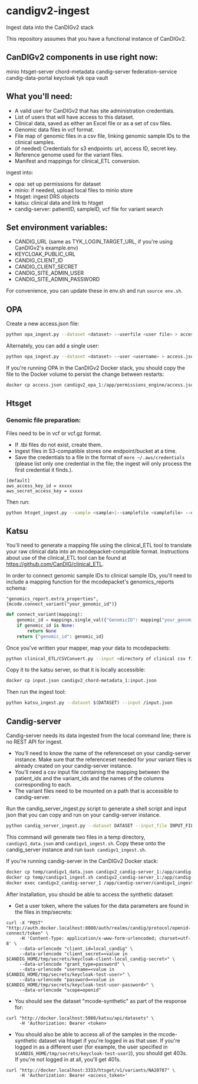 # candigv2-ingest
Ingest data into the CanDIGv2 stack

This repository assumes that you have a functional instance of CanDIGv2.

## CanDIGv2 components in use right now:
minio
htsget-server
chord-metadata
candig-server
federation-service
candig-data-portal
keycloak
tyk
opa
vault

## What you'll need:
* A valid user for CanDIGv2 that has site administration credentials.
* List of users that will have access to this dataset.
* Clinical data, saved as either an Excel file or as a set of csv files.
* Genomic data files in vcf format.
* File map of genomic files in a csv file, linking genomic sample IDs to the clinical samples.
* (if needed) Credentials for s3 endpoints: url, access ID, secret key.
* Reference genome used for the variant files.
* Manifest and mappings for clinical_ETL conversion.


ingest into:
* opa: set up permissions for dataset
* minio: if needed, upload local files to minio store
* htsget: ingest DRS objects
* katsu: clinical data and link to htsget
* candig-server: patientID, sampleID, vcf file for variant search


## Set environment variables:
* CANDIG_URL (same as TYK_LOGIN_TARGET_URL, if you're using CanDIGv2's example.env)
* KEYCLOAK_PUBLIC_URL
* CANDIG_CLIENT_ID
* CANDIG_CLIENT_SECRET
* CANDIG_SITE_ADMIN_USER
* CANDIG_SITE_ADMIN_PASSWORD

For convenience, you can update these in env.sh and run `source env.sh`.

## OPA
Create a new access.json file:
```bash
python opa_ingest.py --dataset <dataset> --userfile <user file> > access.json
```

Alternately, you can add a single user:
```bash
python opa_ingest.py --dataset <dataset> --user <username> > access.json
```

If you're running OPA in the CanDIGv2 Docker stack, you should copy the file to the Docker volume to persist the change between restarts:
```bash
docker cp access.json candigv2_opa_1:/app/permissions_engine/access.json
``` 

## Htsget
### Genomic file preparation:
Files need to be in vcf or vcf.gz format.
* If .tbi files do not exist, create them.
* Ingest files in S3-compatible stores one endpoint/bucket at a time.
* Save the credentials to a file in the format of `more ~/.aws/credentials` (please list only one credential in the file; the ingest will only process the first credential it finds.).

```
[default]
aws_access_key_id = xxxxx
aws_secret_access_key = xxxxx
```

Then run:
```bash
python htsget_ingest.py --sample <sample>|--samplefile <samplefile> --dataset <dataset> --endpoint <S3 endpoint> --bucket <S3 bucket> --awsfile <aws credentials>
```

## Katsu
You'll need to generate a mapping file using the clinical_ETL tool to translate your raw clinical data into an mcodepacket-compatible format. Instructions about use of the clinical_ETL tool can be found at https://github.com/CanDIG/clinical_ETL.

In order to connect genomic sample IDs to clinical sample IDs, you'll need to include a mapping function for the mcodepacket's genomics_reports schema:

```
"genomics_report.extra_properties", {mcode.connect_variant("your_genomic_id")}
```

```python
def connect_variant(mapping):
    genomic_id = mappings.single_val({"GenomicID": mapping["your_genomic_id"]})
    if genomic_id is None:
        return None
    return {"genomic_id": genomic_id}
```

Once you've written your mapper, map your data to mcodepackets:
```bash
python clinical_ETL/CSVConvert.py --input <directory of clinical csv files> --mapping <mapping manifest file>
```

Copy it to the katsu server, so that it is locally accessible:
```bash
docker cp input.json candigv2_chord-metadata_1:input.json
```

Then run the ingest tool:
```bash
python katsu_ingest.py --dataset $(DATASET) --input /input.json
```


## Candig-server
Candig-server needs its data ingested from the local command line; there is no REST API for ingest.

* You'll need to know the name of the referenceset on your candig-server instance. Make sure that the referenceset needed for your variant files is already created on your candig-server instance.
* You'll need a csv input file containing the mapping between the patient_ids and the variant_ids and the names of the columns corresponding to each. 
* The variant files need to be mounted on a path that is accessible to candig-server.

Run the candig_server_ingest.py script to generate a shell script and input json that you can copy and run on your candig-server instance.
```bash
python candig_server_ingest.py --dataset DATASET --input_file INPUT_FILE --patient_id PATIENT_ID_COL_NAME --variant_file_id VARIANT_ID_COL_NAME --path FILE_PATH --reference REFSET_NAME
```

This command will generate two files in a temp directory, `candigv1_data.json` and `candigv1_ingest.sh`. Copy these onto the candig_server instance and run `bash candigv1_ingest.sh`.

If you're running candig-server in the CanDIGv2 Docker stack:
```bash
docker cp temp/candigv1_data.json candigv2_candig-server_1:/app/candig-server/
docker cp temp/candigv1_ingest.sh candigv2_candig-server_1:/app/candig-server/
docker exec candigv2_candig-server_1 /app/candig-server/candigv1_ingest.sh
``` 


After installation, you should be able to access the synthetic dataset:

* Get a user token, where the values for the data parameters are found in the files in tmp/secrets:

```
curl -X "POST" "http://auth.docker.localhost:8080/auth/realms/candig/protocol/openid-connect/token" \
     -H 'Content-Type: application/x-www-form-urlencoded; charset=utf-8' \
     --data-urlencode "client_id=local_candig" \
     --data-urlencode "client_secret=<value in $CANDIG_HOME/tmp/secrets/keycloak-client-local_candig-secret>" \
     --data-urlencode "grant_type=password" \
     --data-urlencode "username=<value in $CANDIG_HOME/tmp/secrets/keycloak-test-user>" \
     --data-urlencode "password=<value in $CANDIG_HOME/tmp/secrets/keycloak-test-user-password>" \
     --data-urlencode "scope=openid"
```

* You should see the dataset "mcode-synthetic" as part of the response for:

```
curl "http://docker.localhost:5080/katsu/api/datasets" \
     -H 'Authorization: Bearer <token>
``` 

* You should also be able to access all of the samples in the mcode-synthetic dataset via htsget if you're logged in as that user. If you're logged in as a different user (for example, the user specified in `$CANDIG_HOME/tmp/secrets/keycloak-test-user2`), you should get 403s. If you're not logged in at all, you'll get 401s.

```
curl "http://docker.localhost:3333/htsget/v1/variants/NA20787" \
     -H 'Authorization: Bearer <access_token>'
```

